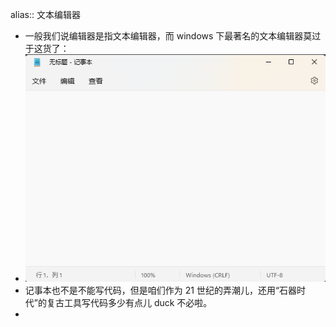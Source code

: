 alias:: 文本编辑器

- 一般我们说编辑器是指文本编辑器，而 windows 下最著名的文本编辑器莫过于这货了：
- ![image.png](../assets/image_1669734285914_0.png)
- 记事本也不是不能写代码，但是咱们作为 21 世纪的弄潮儿，还用“石器时代”的复古工具写代码多少有点儿 duck 不必啦。
-